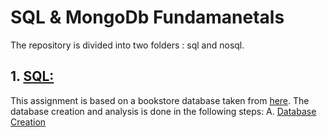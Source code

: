 # SQL & MongoDb Fundamanetals

The repository is divided into two folders : sql and nosql.

## 1. [SQL:]( https://github.com/vishalpuri13/swe_sql_nosql/tree/main/sql)
This assignment is based on a bookstore database taken from [here](https://help.tableau.com/current/pro/desktop/en-us/bookshop_data.htm).
The database creation and analysis is done in the following steps:
A. [Database Creation]()

